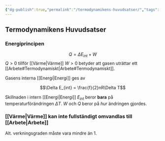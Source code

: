 ```yaml
---
{"dg-publish":true,"permalink":"/termodynamikens-huvudsatser/","tags":["fysik"]}
---
```


## Termodynamikens Huvudsatser
### Energiprincipen 
$$Q = \Delta E_{int}+W$$
$Q>0$ tillför [[Värme\|Värme]]
$W>0$ betyder att gasen uträttar ett [[Arbete#Termodynamiskt\|Arbete#Termodynamiskt]].

Gasens interna [[Energi\|Energi]] ges av

$$\Delta E_{int} = \frac{f}{2}nR\Delta T$$

Skillnaden i intern [[Energi\|Energi]] $E_{int}$ beror **bara** på temperaturförändringen $\Delta T$. $W$ och $Q$ beror på *hur* ändringen gjordes.

### [[Värme\|Värme]] kan inte fullständigt omvandlas till [[Arbete\|Arbete]]
Alt. verkningsgraden måste vara mindre än 1.